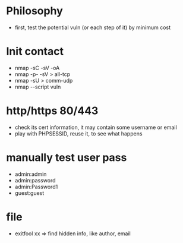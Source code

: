 # Philosophy
- first, test the potential vuln (or each step of it) by minimum cost

# Init contact
- nmap -sC -sV -oA <name> <ip>
- nmap -p- -sV <ip> > all-tcp
- nmap -sU <ip> > comm-udp
- nmap --script vuln <ip>

# http/https 80/443
- check its cert information, it may contain some username or email
- play with PHPSESSID, reuse it, to see what happens

# manually test user pass
- admin:admin
- admin:password
- admin:Password1
- guest:guest

# file 
- exitfool xx => find hidden info, like author, email
